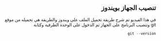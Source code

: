 
<div dir = "rtl">


## تنصيب الجهاز بويندوز 
في هذا الفيديو تم شرح طريقة تحميل الملف على ويندوز والطريقة هي تحميله من موقع git وتنصيب البرنامج على الجهاز ثم الدخول على الوحدة الطرفية وكتابة
 ```c#
 git --version
 
 ```
</div>
